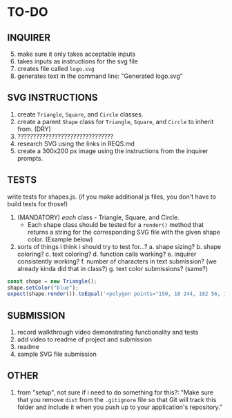 # TO-DO

## INQUIRER
5. make sure it only takes acceptable inputs
6. takes inputs as instructions for the svg file
7. creates file called `logo.svg`
8. generates text in the command line: "Generated logo.svg"

## SVG INSTRUCTIONS
1. create `Triangle`, `Square`, and `Circle` classes.
2. create a parent `Shape` class for `Triangle`, `Square`, and `Circle` to inherit from. (DRY)
3. ???????????????????????????????
4. research SVG using the links in REQS.md
5. create a 300x200 px image using the instructions from the inquirer prompts.

## TESTS
write tests for shapes.js. (if you make additional js files, you don't have to build tests for those!)
1. (MANDATORY) *each* class - Triangle, Square, and Circle.
    - Each shape class should be tested for a `render()` method that returns a string for the corresponding SVG file with the given shape color. (Example below)
2. sorts of things i think i should try to test for...?
    a. shape sizing?
    b. shape coloring?
    c. text coloring?
    d. function calls working?
    e. inquirer consistently working?
    f. number of characters in text submission? (we already kinda did that in class?)
    g. text color submissions? (same?)

```js
const shape = new Triangle();
shape.setColor("blue");
expect(shape.render()).toEqual('<polygon points="150, 18 244, 182 56, 182" fill="blue" />');
```

## SUBMISSION
1. record walkthrough video demonstrating functionality and tests
2. add video to readme of project and submission 
3. readme
4. sample SVG file submission

## OTHER
1. from "setup", not sure if i need to do something for this?:
    "Make sure that you remove `dist` from the `.gitignore` file so that Git will track this folder and include it when you push up to your application's repository."

